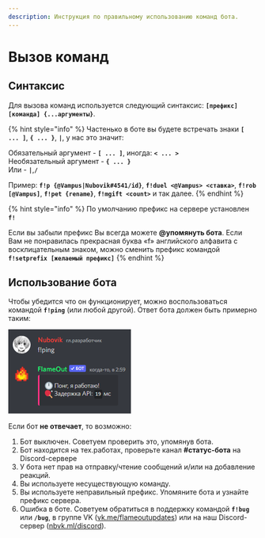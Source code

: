 ```yaml
---
description: Инструкция по правильному использованию команд бота.
---
```


# Вызов команд

## Синтаксис

Для вызова команд используется следующий синтаксис: **`[префикс][команда] {...аргументы}`**.

{% hint style="info" %}
Частенько в боте вы будете встречать знаки **`[ ... ]`**, **`{ ... }`**, **`|`**, у нас это значит:

Обязательный аргумент - **`[ ... ]`**, иногда: **`< ... >`**\
Необязательный аргумент - **`{ ... }`**\
Или - **`|`**,**`/`**

Пример: **`f!p {@Vampus|Nubovik#4541/id}`**, **`f!duel <@Vampus> <ставка>`**, **`f!rob [@Vampus]`**, **`f!pet {rename}`**, **`f!mgift <count>`** и так далее.
{% endhint %}

{% hint style="info" %}
По умолчанию префикс на сервере установлен **`f!`**

Если вы забыли префикс Вы всегда можете **@упомянуть бота**. Если Вам не понравилась прекрасная буква «f» английского алфавита с восклицательным знаком, можно сменить префикс командой **`f!setprefix [желаемый префикс]`**
{% endhint %}

## Использование бота

Чтобы убедится что он функционирует, можно воспользоваться командой **`f!ping`** (или любой другой). Ответ бота должен быть примерно таким:

![](<../.gitbook/assets/image (202).png>)

Если бот **не отвечает**, то возможно:

1. Бот выключен. Советуем проверить это, упомянув бота.
2. Бот находится на тех.работах, проверьте канал **#статус-бота** на Discord-сервере
3. У бота нет прав на отправку/чтение сообщений и/или на добавление реакций.
4. Вы используете несуществующую команду.
5. Вы используете неправильный префикс. Упомяните бота и узнайте префикс сервера.
6. Ошибка в боте. Советуем обратиться в поддержку командой **`f!bug`** или **`/bug`**, в группе VK ([vk.me/flameoutupdates](https://vk.me/flameoutupdates)) или на наш Discord-сервер ([nbvk.ml/discord](https://nbvk.ml/discord)).
